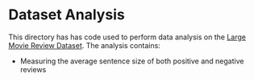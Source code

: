 # Dataset Analysis

This directory has has code used to perform data analysis on the
[Large Movie Review Dataset](http://ai.stanford.edu/~amaas/data/sentiment/).
The analysis contains:

* Measuring the average sentence size of both positive and negative reviews
